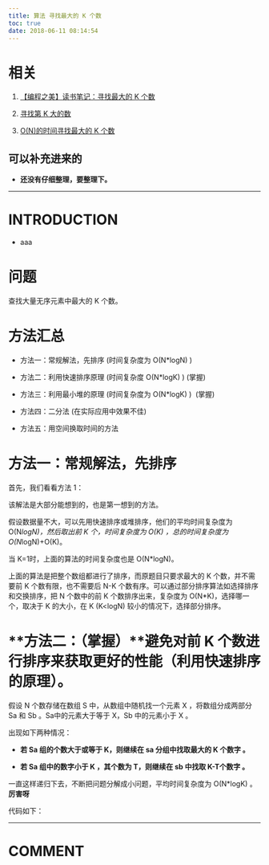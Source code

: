```yaml
---
title: 算法 寻找最大的 K 个数
toc: true
date: 2018-06-11 08:14:54
---
```



# 相关






  1. [【编程之美】读书笔记：寻找最大的 K 个数](http://blog.csdn.net/xiaoding133/article/details/8037086)


  2. [寻找第 K 大的数](http://blog.chinaunix.net/uid-20196318-id-189514.html)


  3. [O(N)的时间寻找最大的 K 个数](http://www.cnblogs.com/luxiaoxun/archive/2012/08/06/2624799.html)




## 可以补充进来的






  * **还没有仔细整理，要整理下。**





* * *





# INTRODUCTION






  * aaa




# 问题


查找大量无序元素中最大的 K 个数。




# 方法汇总






  * 方法一：常规解法，先排序 (时间复杂度为 O(N*logN) )


  * 方法二：利用快速排序原理 (时间复杂度 O(N*logK) ) (掌握)


  * 方法三：利用最小堆的原理 (时间复杂度为 O(N*logK) )  (掌握)


  * 方法四：二分法 (在实际应用中效果不佳)


  * 方法五：用空间换取时间的方法





# 方法一：常规解法，先排序


首先，我们看看方法 1：

该解法是大部分能想到的，也是第一想到的方法。

假设数据量不大，可以先用快速排序或堆排序，他们的平均时间复杂度为 O(N*logN)，然后取出前 K 个，时间复杂度为 O(K) ，总的时间复杂度为 O(N*logN)+O(K)。

当 K=1时，上面的算法的时间复杂度也是 O(N*logN)。

上面的算法是把整个数组都进行了排序，而原题目只要求最大的 K 个数，并不需要前 K 个数有限，也不需要后 N-K 个数有序。可以通过部分排序算法如选择排序和交换排序，把 N 个数中的前 K 个数排序出来，复杂度为 O(N*K)，选择哪一个，取决于 K 的大小，在 K (K<logN) 较小的情况下，选择部分排序。




# **方法二：（掌握）**避免对前 K 个数进行排序来获取更好的性能（利用快速排序的原理）。


假设 N 个数存储在数组 S 中，从数组中随机找一个元素 X ，将数组分成两部分 Sa 和 Sb 。Sa中的元素大于等于 X，Sb 中的元素小于 X 。

出现如下两种情况：




  * **若 Sa 组的个数大于或等于 K，则继续在 sa 分组中找取最大的 K 个数字 。**


  * **若 Sa 组中的数字小于 K ，其个数为 T，则继续在 sb 中找取 K-T个数字 。**


一直这样递归下去，不断把问题分解成小问题，平均时间复杂度为 O(N*logK) 。**厉害呀**

代码如下：



















* * *





# COMMENT

